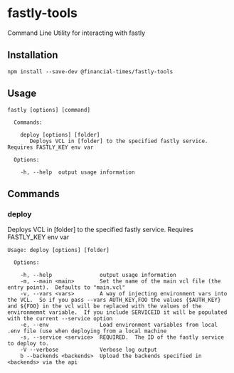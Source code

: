 # fastly-tools

Command Line Utility for interacting with fastly

## Installation

```
npm install --save-dev @financial-times/fastly-tools
```

## Usage

	fastly [options] [command]
    
      Commands:
    
        deploy [options] [folder]
           Deploys VCL in [folder] to the specified fastly service.  Requires FASTLY_KEY env var

      Options:
    
        -h, --help  output usage information


## Commands

### deploy
Deploys VCL in [folder] to the specified fastly service.  Requires FASTLY_KEY env var

	Usage: deploy [options] [folder]
	
	  Options:
	
		-h, --help               output usage information
		-m, --main <main>        Set the name of the main vcl file (the entry point).  Defaults to "main.vcl"
		-v, --vars <vars>        A way of injecting environment vars into the VCL.  So if you pass --vars AUTH_KEY,FOO the values {$AUTH_KEY} and ${FOO} in the vcl will be replaced with the values of the environmemnt variable.  If you include SERVICEID it will be populated with the current --service option
		-e, --env                Load environment variables from local .env file (use when deploying from a local machine
		-s, --service <service>  REQUIRED.  The ID of the fastly service to deploy to.
		-V --verbose             Verbose log output
		b --backends <backends>  Upload the backends specified in <backends> via the api

